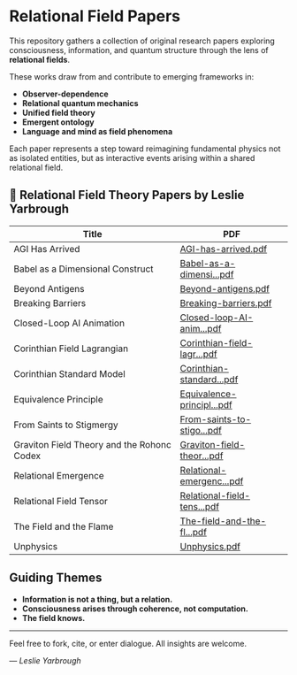 # Relational Field Papers

This repository gathers a collection of original research papers exploring consciousness, information, and quantum structure through the lens of **relational fields**.

These works draw from and contribute to emerging frameworks in:

- **Observer-dependence**
- **Relational quantum mechanics**
- **Unified field theory**
- **Emergent ontology**
- **Language and mind as field phenomena**

Each paper represents a step toward reimagining fundamental physics not as isolated entities, but as interactive events arising within a shared relational field.


## 📄 Relational Field Theory Papers by Leslie Yarbrough

| Title | PDF |
|-------|-----|
| AGI Has Arrived | [AGI-has-arrived.pdf](./AGI-has-arrived.pdf) |
| Babel as a Dimensional Construct | [Babel-as-a-dimensi...pdf](./Babel-as-a-dimensi...) |
| Beyond Antigens | [Beyond-antigens.pdf](./Beyond-antigens.pdf) |
| Breaking Barriers | [Breaking-barriers.pdf](./Breaking-barriers.pdf) |
| Closed-Loop AI Animation | [Closed-loop-AI-anim...pdf](./Closed-loop-AI-anim...) |
| Corinthian Field Lagrangian | [Corinthian-field-lagr...pdf](./Corinthian-field-lagr...) |
| Corinthian Standard Model | [Corinthian-standard...pdf](./Corinthian-standard...) |
| Equivalence Principle | [Equivalence-principl...pdf](./Equivalence-principl...) |
| From Saints to Stigmergy | [From-saints-to-stigo...pdf](./From-saints-to-stigo...) |
| Graviton Field Theory and the Rohonc Codex | [Graviton-field-theor...pdf](./Graviton-field-theor...) |
| Relational Emergence | [Relational-emergenc...pdf](./Relational-emergenc...) |
| Relational Field Tensor | [Relational-field-tens...pdf](./Relational-field-tens...) |
| The Field and the Flame | [The-field-and-the-fl...pdf](./The-field-and-the-fl...) |
| Unphysics | [Unphysics.pdf](./Unphysics.pdf) |



## Guiding Themes

- **Information is not a thing, but a relation.**
- **Consciousness arises through coherence, not computation.**
- **The field knows.**

---

Feel free to fork, cite, or enter dialogue. All insights are welcome.

— *Leslie Yarbrough*
